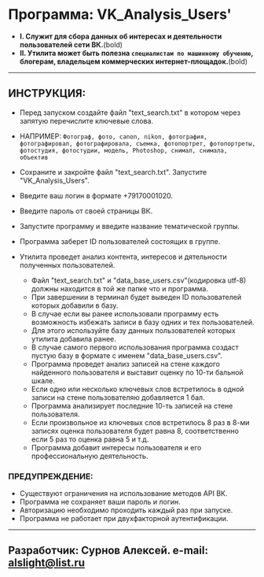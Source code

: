 # Программа: VK_Analysis_Users'
- __I. Служит для сбора данных об интересах и деятельности пользователей сети ВК.__(bold)
- __II. Утилита может быть полезна `специалистам по машинному обучению`, блогерам, владельцем коммерческих интернет-площадок.__(bold)
--------------------------------------------------
## ИНСТРУКЦИЯ:
- Перед запуском создайте файл "text_search.txt" в котором через запятую перечислите ключевые слова.
- НАПРИМЕР: `Фотограф, фото, canon, nikon, фотография, фотографировал, фотографировала, съемка, фотопортрет, фотопортреты, фотостудия, фотостудии, модель, Photoshop, снимал, снимала, объектив`
- Сохраните и закройте файл "text_search.txt". Запустите "VK_Analysis_Users".
- Введите ваш логин в формате +79170001020.
- Введите пароль от своей страницы ВК.
- Запустите программу и введите название тематической группы.
- Программа заберет ID пользователей состоящих в группе.
- Утилита проведет анализ контента, интересов и дятельности полученных пользователей.

  -  Файл "text_search.txt" и "data_base_users.csv"(кодировка utf-8) должны находится в той же папке что и программа.
  -  При завершении в терминал будет выведен ID пользователей которых добавили в базу.
  -  В случае если вы ранее использовали программу есть возможность избежать записи в базу одних и тех пользователей.
  -  Для этого используйте базу данных пользователей которых утилита добавила ранее.
  -  В случае самого первого использования программа создаст пустую базу в формате с именем "data_base_users.csv".
  -  Программа проведет анализ записей на стене каждого найденного пользователя и выставит оценку по 10-ти бальной шкале.
  -  Если одно или несколько ключевых слов встретилось в одной записи на стене пользователяю добавляется 1 бал.
  -  Программа анализирует последние 10-ть записей на стене пользователя.
  -  Если произвольное из ключевых слов встретилось 8 раз в 8-ми записях оценка пользователя будет равна 8, соответственно если 5 раз то оценка равна 5 и т.д.
  -  Программа добавит интересы пользователя и его профессиональную деятельность.

### ПРЕДУПРЕЖДЕНИЕ:
- Существуют ограничения на использование методов API ВК.
- Программа не сохраняет ваши пароль и логин.
- Авторизацию необходимо проходить каждый раз при запуске.
- Программа не работает при двухфакторной аутентификации.
--------------------------------------------------
Разработчик: Сурнов Алексей.
e-mail: alslight@list.ru
--------------------------------------------------
